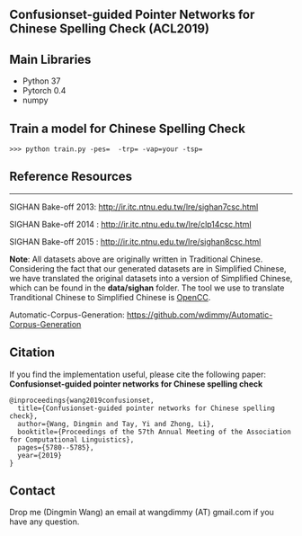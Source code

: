 ## Confusionset-guided Pointer Networks for Chinese Spelling Check (ACL2019)

## Main Libraries
* Python 37
* Pytorch 0.4
* numpy
## Train a model for Chinese Spelling Check
```
>>> python train.py -pes=  -trp= -vap=your -tsp=

```
## Reference Resources
---

SIGHAN Bake-off 2013: http://ir.itc.ntnu.edu.tw/lre/sighan7csc.html

SIGHAN Bake-off 2014 : http://ir.itc.ntnu.edu.tw/lre/clp14csc.html

SIGHAN Bake-off 2015 : http://ir.itc.ntnu.edu.tw/lre/sighan8csc.html

**Note**: All datasets above are originally written in Traditional Chinese. Considering the fact that our generated  datasets are in Simplified Chinese, we have translated
the original datasets into a version of Simplified Chinese, which can be found in the **data/sighan** folder. The tool we use to translate Tranditional Chinese to Simplified
Chinese is [OpenCC](https://github.com/BYVoid/OpenCC).

Automatic-Corpus-Generation: https://github.com/wdimmy/Automatic-Corpus-Generation

## Citation

If you find the implementation useful, please cite the following paper:
**Confusionset-guided pointer networks for Chinese spelling check**
```buildoutcfg
@inproceedings{wang2019confusionset,
  title={Confusionset-guided pointer networks for Chinese spelling check},
  author={Wang, Dingmin and Tay, Yi and Zhong, Li},
  booktitle={Proceedings of the 57th Annual Meeting of the Association for Computational Linguistics},
  pages={5780--5785},
  year={2019}
}
```

## Contact
Drop me (Dingmin Wang) an email at wangdimmy (AT) gmail.com if you have any question.







